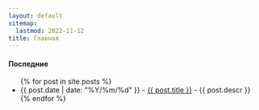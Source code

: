 ```yaml
---
layout: default
sitemap:
  lastmod: 2022-11-12
title: Главная
---
```


<div class="posts">

<h4>Последние</h4>
<p></p>
<ul>
  {% for post in site.posts %}
    <li>
      {{ post.date | date: "%Y/%m/%d" }} - <a href="{{ post.url }}">{{ post.title }}</a> - {{ post.descr }}
    </li>
  {% endfor %}
</ul>
</div>
